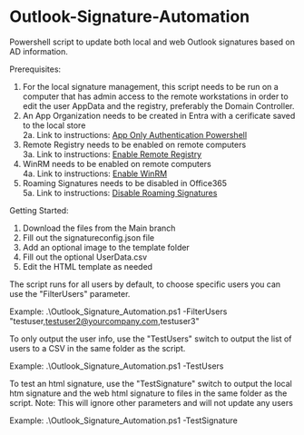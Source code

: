 # Outlook-Signature-Automation
Powershell script to update both local and web Outlook signatures based on AD information.

Prerequisites:
1. For the local signature management, this script needs to be run on a computer that has admin access to the remote workstations in order to edit the user AppData and the registry, preferably the Domain Controller.
2. An App Organization needs to be created in Entra with a cerificate saved to the local store\
   2a. Link to instructions: [App Only Authentication Powershell](https://learn.microsoft.com/en-us/powershell/exchange/app-only-auth-powershell-v2?view=exchange-ps)
3. Remote Registry needs to be enabled on remote computers\
   3a. Link to instructions: [Enable Remote Registry](https://docs.recastsoftware.com/help/enable-remote-registry)
4. WinRM needs to be enabled on remote computers\
   4a. Link to instructions: [Enable WinRM](https://support.auvik.com/hc/en-us/articles/204424994-How-to-enable-WinRM-with-domain-controller-Group-Policy-for-WMI-monitoring)
5. Roaming Signatures needs to be disabled in Office365\
   5a. Link to instructions: [Disable Roaming Signatures](https://petri.com/microsoft-disable-roaming-signatures-outlook/)

Getting Started:

1. Download the files from the Main branch
2. Fill out the signatureconfig.json file
3. Add an optional image to the template folder
4. Fill out the optional UserData.csv
5. Edit the HTML template as needed

The script runs for all users by default, to choose specific users you can use the "FilterUsers" parameter.

Example: .\Outlook_Signature_Automation.ps1 -FilterUsers "testuser,testuser2@yourcompany.com,testuser3"

To only output the user info, use the "TestUsers" switch to output the list of users to a CSV in the same folder as the script.

Example: .\Outlook_Signature_Automation.ps1 -TestUsers

To test an html signature, use the "TestSignature" switch to output the local htm signature and the web html signature to files in the same folder as the script. 
Note: This will ignore other parameters and will not update any users

Example: .\Outlook_Signature_Automation.ps1 -TestSignature
